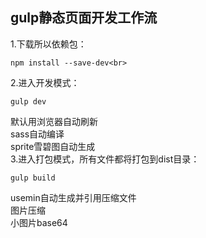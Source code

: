 gulp静态页面开发工作流
---------------------------------------------------------------------------
1.下载所以依赖包：
```
npm install --save-dev<br>
```
2.进入开发模式：
```
gulp dev
```
默认用浏览器自动刷新<br>
sass自动编译<br>
sprite雪碧图自动生成<br>
3.进入打包模式，所有文件都将打包到dist目录：
```
gulp build
```
usemin自动生成并引用压缩文件<br>
图片压缩<br>
小图片base64